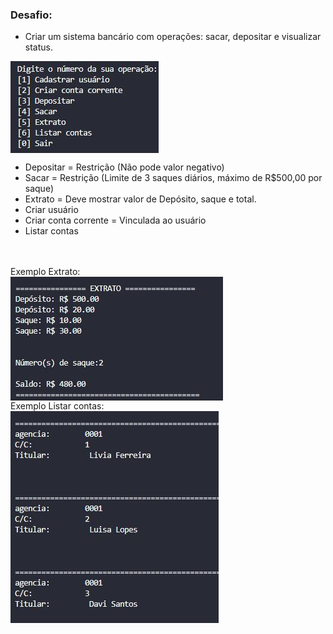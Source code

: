 
### Desafio:
- Criar um sistema bancário com operações: sacar, depositar e visualizar status.
<img align="center" src="https://github.com/LiviaTi/banking-system/blob/master/img/img1.JPG">

- Depositar = Restrição (Não pode valor negativo)
- Sacar = Restrição (Limite de 3 saques diários, máximo de R$500,00 por saque)
- Extrato = Deve mostrar valor de Depósito, saque e total.
- Criar usuário
- Criar conta corrente = Vinculada ao usuário
- Listar contas
<br/>
<br/>
Exemplo Extrato:
<br/>
<img align="center" src="https://github.com/LiviaTi/banking-system/blob/master/img/img2.JPG">
<br/>
Exemplo Listar contas:
<br/>
<img align="center" src="https://github.com/LiviaTi/banking-system/blob/master/img/img3.JPG">
